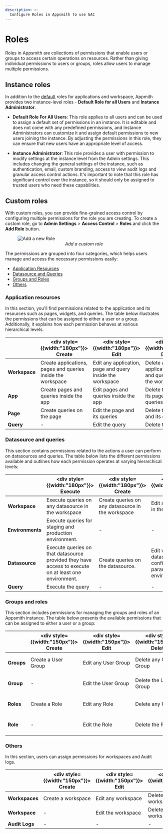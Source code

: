 ```yaml
---
description: >-
  Configure Roles in Appsmith to use GAC
---
```

# Roles
Roles in Appsmith are collections of permissions that enable users or groups to access certain operations on resources. Rather than giving individual permissions to users or groups, roles allow users to manage multiple permissions.

## Instance roles

In addition to the [default](/advanced-concepts/invite-users#built-in-roles) roles for applications and workspace, Appmith provides two instance-level roles - **Default Role for all Users** and **Instance Administrator**.

- **Default Role For All Users**: This role applies to all users and can be used to assign a default set of permissions in an instance. It is editable and does not come with any predefined permissions, and Instance Administrators can customize it and assign default permissions to new users joining the instance. By adjusting the permissions in this role, they can ensure that new users have an appropriate level of access.

- **Instance Administrator**: This role provides a user with permission to modify settings at the instance level from the Admin settings. This includes changing the general settings of the instance, such as authentication, email, custom branding, access to view audit logs and granular access control actions. It's important to note that this role has significant control over the instance, so it should only be assigned to trusted users who need these capabilities.

## Custom roles

With custom roles, you can provide fine-grained access control by configuring multiple permissions for the role you are creating. To create a custom role, go to **Admin Settings** > **Access Control** > **Roles** and click the **Add Role** button.

<figure>
  <img src="/img/add_custom_role.png" style= {{width:"700px", height:"auto"}} alt="Add a new Role"/>
  <figcaption align = "center"><i>Add a custom role</i></figcaption>
</figure>

The permissions are grouped into four categories, which helps users manage and access the necessary permissions easily:

- [Application Resources](#application-resources)
- [Datasource and Queries](#datasource-and-queries)
- [Groups and Roles](#groups-and-roles)
- [Others](#others)


### Application resources

In this section, you'll find permissions related to the application and its resources such as pages, widgets, and queries. The table below illustrates the permissions that can be assigned to either a user or a group. Additionally, it explains how each permission behaves at various hierarchical levels.

|   | <div style= {{width:"180px"}}> **Create** </div>| <div style= {{width:"180px"}}> **Edit** </div> | <div style= {{width:"180px"}}> **Delete** </div> | <div style= {{width:"180px"}}> **View** </div> | <div style= {{width:"180px"}}> **Public** </div> | <div style= {{width:"180px"}}> **Export** </div> | 
| --- | --- | --- | --- | --- | --- | --- |
| **Workspace** |  Create applications, pages and queries inside the workspace | Edit any application, page and query inside the workspace | Delete any application, page and query inside the workspace | View any application, page and query inside the workspace. | Make any application inside the workspace public | Export any application in the workspace |
| **App** | Create pages and queries inside the app | Edit pages and queries inside the app | Delete the app and its pages and queries | View the app and its pages and queries. | Make the application public | Export that particular application |
| **Page** | Create queries on the page | Edit the page and its queries | Delete the page and its queries | View the page and its queries | - | - |
| **Query** | - | Edit the query | Delete the query | View the query | - | - |


### Datasource and queries

This section contains permissions related to the actions a user can perform on datasources and queries. The table below lists the different permissions available and outlines how each permission operates at varying hierarchical levels:

| | <div style= {{width:"180px"}}> **Execute** </div> | <div style= {{width:"180px"}}> **Create** </div>| <div style= {{width:"180px"}}> **Edit** </div> | <div style= {{width:"180px"}}> **Delete** </div> | <div style= {{width:"180px"}}> **View** </div> |
| --- | --- | --- | --- | --- | --- |
| **Workspace** | Execute queries on any datasource in the workspace | Create queries on any datasource in the workspace | Edit any datasource in the workspace | Delete any datasource in the workspace | View any datasource in the workspace |
| **Environments** | Execute queries for staging and production environment.  | - | - | - | - |
| **Datasource** | Execute queries on that datasource provided they have access to execute on at least one environment. | Create queries on the datasource. | Edit values of datasource configurations parameters in all environments. | Add or Remove datasource configuration parameters in all environments. | View datasource configuration values in all environments. |
| **Query** | Execute the query | - | - | - | - |


### Groups and roles

This section includes permissions for managing the groups and roles of an Appsmith instance. The table below presents the available permissions that can be assigned to either a user or a group:

| | <div style= {{width:"150px"}}> **Create** </div>| <div style= {{width:"150px"}}> **Edit** </div> | <div style= {{width:"150px"}}> **Delete** </div> | <div style= {{width:"150px"}}> **View** </div> | <div style= {{width:"150px"}}> **Invite User** </div> | <div style= {{width:"150px"}}> **Remove User** </div> | <div style= {{width:"150px"}}> **Associate Role** </div>|
| --- | --- | --- | --- | --- | --- | --- | --- |
| **Groups** | Create a User Group | Edit any User Group | Delete any User Group | View any User Group | Invite an email to any User Group | Remove another user from any User Group | - |
| **Group** | - | Edit the User Group | Delete the User Group | View the User Group | Invite an email to the User Group | Remove another user from the User Group | - |
| **Roles** | Create a Role | Edit any Role | Delete any Role | View any Role | - | - | Assign any role to any User or User Group |
| **Role** | - | Edit the Role | Delete the Role | View the Role | - | - | Assign the role to any User or User Group |


### Others

In this section, users can assign permissions for workspaces and Audit logs.

|  | <div style= {{width:"150px"}}> **Create** </div>| <div style= {{width:"150px"}}> **Edit** </div> | <div style= {{width:"150px"}}> **Delete** </div> | <div style= {{width:"150px"}}> **View** </div> |
| --- | --- | --- | --- | --- |
| **Workspaces** | Create a workspace | Edit any workspace | Delete any workspace | View any workspace |
| **Workspace** | - | Edit the workspace | Delete the workspace | View the workspace |
| **Audit Logs** | - | - | - | View the audit logs |
